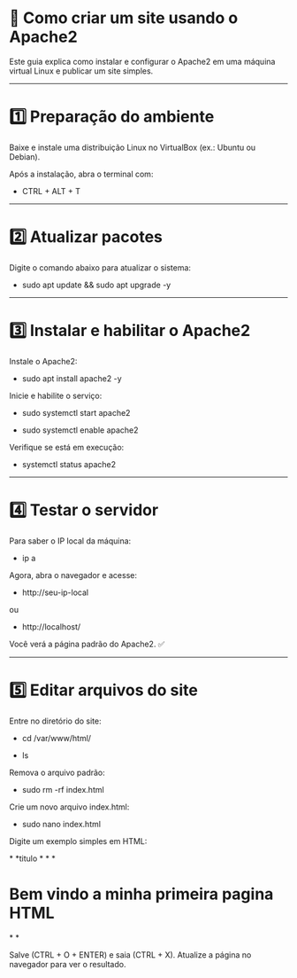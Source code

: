 # 🚀 Como criar um site usando o Apache2

Este guia explica como instalar e configurar o Apache2 em uma máquina virtual Linux e publicar um site simples.

---

# 1️⃣ Preparação do ambiente

Baixe e instale uma distribuição Linux no VirtualBox (ex.: Ubuntu ou Debian).

Após a instalação, abra o terminal com:
- CTRL + ALT + T

---

# 2️⃣ Atualizar pacotes

Digite o comando abaixo para atualizar o sistema:

- sudo apt update && sudo apt upgrade -y

---

# 3️⃣ Instalar e habilitar o Apache2

Instale o Apache2:

- sudo apt install apache2 -y


Inicie e habilite o serviço:

- sudo systemctl start apache2
  
- sudo systemctl enable apache2


Verifique se está em execução:

- systemctl status apache2

---

# 4️⃣ Testar o servidor

Para saber o IP local da máquina:

- ip a


Agora, abra o navegador e acesse:

- http://seu-ip-local
  
ou

- http://localhost/

Você verá a página padrão do Apache2. ✅

---

# 5️⃣ Editar arquivos do site

Entre no diretório do site:

- cd /var/www/html/
  
- ls

Remova o arquivo padrão:

- sudo rm -rf index.html

Crie um novo arquivo index.html:

- sudo nano index.html

Digite um exemplo simples em HTML:

*<html>
*<head><tittle>titulo</tittle>
*</head>
*<body>
*<h1>Bem vindo a minha primeira pagina HTML</h1>
*</body>
*</html>

Salve (CTRL + O + ENTER) e saia (CTRL + X).
Atualize a página no navegador para ver o resultado.
